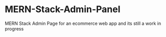 # MERN-Stack-Admin-Panel
MERN Stack Admin Page for an ecommerce web app and its still a work in progress
